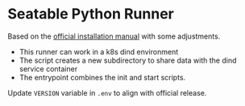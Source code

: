 # Seatable Python Runner

Based on the [official installation manual](https://manual.seatable.io/docker/Python-Runner/Deploy%20SeaTable%20Python%20Runner/) with some adjustments.

* This runner can work in a k8s dind environment
* The script creates a new subdirectory to share data with the dind service container
* The entrypoint combines the init and start scripts.

Update `VERSION` variable in `.env` to align with official release.
